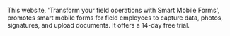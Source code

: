 This website, 'Transform your field operations with Smart Mobile Forms', promotes smart mobile forms for field employees to capture data, photos, signatures, and upload documents. It offers a 14-day free trial.
